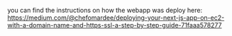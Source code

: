 you can find the instructions on how the webapp was deploy here:
https://medium.com/@chefomardee/deploying-your-next-js-app-on-ec2-with-a-domain-name-and-https-ssl-a-step-by-step-guide-71faaa578277
